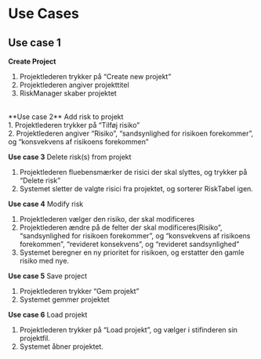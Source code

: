 # Use Cases

## Use case 1 
**Create Project** 

1. Projektlederen trykker på “Create new projekt”<br/>
2. Projektlederen angiver projekttitel<br/>
3. RiskManager skaber projektet<br/>
<br/>
**Use case 2**
Add risk to projekt<br/>
1. Projektlederen trykker på “Tilføj risiko” <br/>
2. Projektlederen angiver “Risiko”, “sandsynlighed for risikoen forekommer”, og “konsvekvens af risikoens forekommen”<br/>

**Use case 3**
Delete risk(s) from projekt<br/>
1. Projektlederen fluebensmærker de risici der skal slyttes, og trykker på “Delete risk”<br/>
2. Systemet sletter de valgte risici fra projektet, og sorterer RiskTabel igen.<br/>


**Use case 4**
Modify risk<br/>
1. Projektlederen vælger den risiko, der skal modificeres<br/>
2. Projektlederen ændre på de felter der skal modificeres(Risiko”, “sandsynlighed for risikoen forekommer”, og “konsvekvens af risikoens forekommen”, “revideret konsekvens”, og “revideret sandsynlighed”<br/>
3. Systemet beregner en ny prioritet for risikoen, og erstatter den gamle risiko med nye.<br/>

**Use case 5**
Save project<br/>
1. Projektlederen trykker “Gem projekt”<br/>
2. Systemet gemmer projektet<br/>

**Use case 6**
Load projekt<br/>
1. Projektlederen trykker på “Load projekt”, og vælger i stifinderen sin projektfil.<br/>
2. Systemet åbner projektet.<br/>

